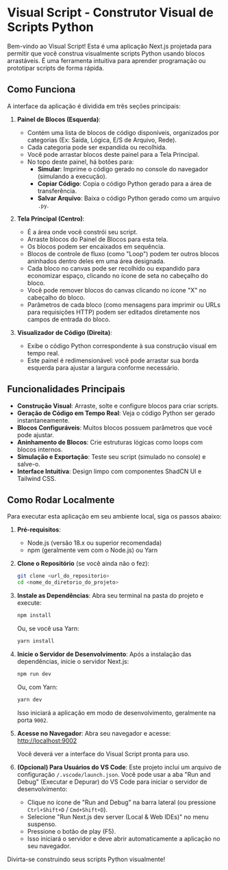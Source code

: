 # Visual Script - Construtor Visual de Scripts Python

Bem-vindo ao Visual Script! Esta é uma aplicação Next.js projetada para permitir que você construa visualmente scripts Python usando blocos arrastáveis. É uma ferramenta intuitiva para aprender programação ou prototipar scripts de forma rápida.

## Como Funciona

A interface da aplicação é dividida em três seções principais:

1.  **Painel de Blocos (Esquerda)**:
    *   Contém uma lista de blocos de código disponíveis, organizados por categorias (Ex: Saída, Lógica, E/S de Arquivo, Rede).
    *   Cada categoria pode ser expandida ou recolhida.
    *   Você pode arrastar blocos deste painel para a Tela Principal.
    *   No topo deste painel, há botões para:
        *   **Simular**: Imprime o código gerado no console do navegador (simulando a execução).
        *   **Copiar Código**: Copia o código Python gerado para a área de transferência.
        *   **Salvar Arquivo**: Baixa o código Python gerado como um arquivo `.py`.

2.  **Tela Principal (Centro)**:
    *   É a área onde você constrói seu script.
    *   Arraste blocos do Painel de Blocos para esta tela.
    *   Os blocos podem ser encaixados em sequência.
    *   Blocos de controle de fluxo (como "Loop") podem ter outros blocos aninhados dentro deles em uma área designada.
    *   Cada bloco no canvas pode ser recolhido ou expandido para economizar espaço, clicando no ícone de seta no cabeçalho do bloco.
    *   Você pode remover blocos do canvas clicando no ícone "X" no cabeçalho do bloco.
    *   Parâmetros de cada bloco (como mensagens para imprimir ou URLs para requisições HTTP) podem ser editados diretamente nos campos de entrada do bloco.

3.  **Visualizador de Código (Direita)**:
    *   Exibe o código Python correspondente à sua construção visual em tempo real.
    *   Este painel é redimensionável: você pode arrastar sua borda esquerda para ajustar a largura conforme necessário.

## Funcionalidades Principais

*   **Construção Visual**: Arraste, solte e configure blocos para criar scripts.
*   **Geração de Código em Tempo Real**: Veja o código Python ser gerado instantaneamente.
*   **Blocos Configuráveis**: Muitos blocos possuem parâmetros que você pode ajustar.
*   **Aninhamento de Blocos**: Crie estruturas lógicas como loops com blocos internos.
*   **Simulação e Exportação**: Teste seu script (simulado no console) e salve-o.
*   **Interface Intuitiva**: Design limpo com componentes ShadCN UI e Tailwind CSS.

## Como Rodar Localmente

Para executar esta aplicação em seu ambiente local, siga os passos abaixo:

1.  **Pré-requisitos**:
    *   Node.js (versão 18.x ou superior recomendada)
    *   npm (geralmente vem com o Node.js) ou Yarn

2.  **Clone o Repositório** (se você ainda não o fez):
    ```bash
    git clone <url_do_repositorio>
    cd <nome_do_diretorio_do_projeto>
    ```

3.  **Instale as Dependências**:
    Abra seu terminal na pasta do projeto e execute:
    ```bash
    npm install
    ```
    Ou, se você usa Yarn:
    ```bash
    yarn install
    ```

4.  **Inicie o Servidor de Desenvolvimento**:
    Após a instalação das dependências, inicie o servidor Next.js:
    ```bash
    npm run dev
    ```
    Ou, com Yarn:
    ```bash
    yarn dev
    ```
    Isso iniciará a aplicação em modo de desenvolvimento, geralmente na porta `9002`.

5.  **Acesse no Navegador**:
    Abra seu navegador e acesse:
    [http://localhost:9002](http://localhost:9002)

    Você deverá ver a interface do Visual Script pronta para uso.

6.  **(Opcional) Para Usuários do VS Code**:
    Este projeto inclui um arquivo de configuração `/.vscode/launch.json`. Você pode usar a aba "Run and Debug" (Executar e Depurar) do VS Code para iniciar o servidor de desenvolvimento:
    *   Clique no ícone de "Run and Debug" na barra lateral (ou pressione `Ctrl+Shift+D` / `Cmd+Shift+D`).
    *   Selecione "Run Next.js dev server (Local & Web IDEs)" no menu suspenso.
    *   Pressione o botão de play (F5).
    *   Isso iniciará o servidor e deve abrir automaticamente a aplicação no seu navegador.

Divirta-se construindo seus scripts Python visualmente!
